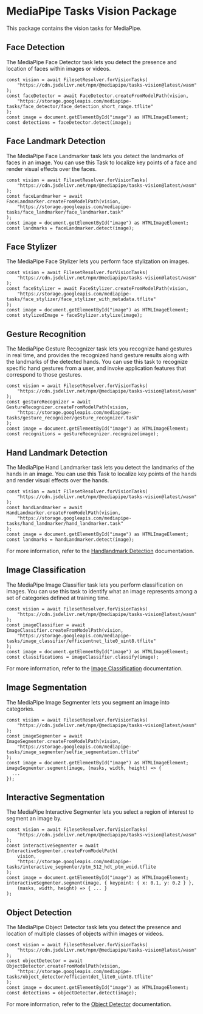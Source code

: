 # MediaPipe Tasks Vision Package

This package contains the vision tasks for MediaPipe.

## Face Detection

The MediaPipe Face Detector task lets you detect the presence and location of
faces within images or videos.

```
const vision = await FilesetResolver.forVisionTasks(
    "https://cdn.jsdelivr.net/npm/@mediapipe/tasks-vision@latest/wasm"
);
const faceDetector = await FaceDetector.createFromModelPath(vision,
    "https://storage.googleapis.com/mediapipe-tasks/face_detector/face_detection_short_range.tflite"
);
const image = document.getElementById("image") as HTMLImageElement;
const detections = faceDetector.detect(image);
```

## Face Landmark Detection

The MediaPipe Face Landmarker task lets you detect the landmarks of faces in
an image. You can use this Task to localize key points of a face and render
visual effects over the faces.

```
const vision = await FilesetResolver.forVisionTasks(
    "https://cdn.jsdelivr.net/npm/@mediapipe/tasks-vision@latest/wasm"
);
const faceLandmarker = await FaceLandmarker.createFromModelPath(vision,
    "https://storage.googleapis.com/mediapipe-tasks/face_landmarker/face_landmarker.task"
);
const image = document.getElementById("image") as HTMLImageElement;
const landmarks = faceLandmarker.detect(image);
```

## Face Stylizer

The MediaPipe Face Stylizer lets you perform face stylization on images.

```
const vision = await FilesetResolver.forVisionTasks(
    "https://cdn.jsdelivr.net/npm/@mediapipe/tasks-vision@latest/wasm"
);
const faceStylizer = await FaceStylizer.createFromModelPath(vision,
    "https://storage.googleapis.com/mediapipe-tasks/face_stylizer/face_stylizer_with_metadata.tflite"
);
const image = document.getElementById("image") as HTMLImageElement;
const stylizedImage = faceStylizer.stylize(image);
```

## Gesture Recognition

The MediaPipe Gesture Recognizer task lets you recognize hand gestures in real
time, and provides the recognized hand gesture results along with the landmarks
of the detected hands. You can use this task to recognize specific hand gestures
from a user, and invoke application features that correspond to those gestures.

```
const vision = await FilesetResolver.forVisionTasks(
    "https://cdn.jsdelivr.net/npm/@mediapipe/tasks-vision@latest/wasm"
);
const gestureRecognizer = await GestureRecognizer.createFromModelPath(vision,
    "https://storage.googleapis.com/mediapipe-tasks/gesture_recognizer/gesture_recognizer.task"
);
const image = document.getElementById("image") as HTMLImageElement;
const recognitions = gestureRecognizer.recognize(image);
```

## Hand Landmark Detection

The MediaPipe Hand Landmarker task lets you detect the landmarks of the hands in
an image. You can use this Task to localize key points of the hands and render
visual effects over the hands.

```
const vision = await FilesetResolver.forVisionTasks(
    "https://cdn.jsdelivr.net/npm/@mediapipe/tasks-vision@latest/wasm"
);
const handLandmarker = await HandLandmarker.createFromModelPath(vision,
    "https://storage.googleapis.com/mediapipe-tasks/hand_landmarker/hand_landmarker.task"
);
const image = document.getElementById("image") as HTMLImageElement;
const landmarks = handLandmarker.detect(image);
```

For more information, refer to the [Handlandmark Detection](https://developers.google.com/mediapipe/solutions/vision/hand_landmarker/web_js) documentation.

## Image Classification

The MediaPipe Image Classifier task lets you perform classification on images.
You can use this task to identify what an image represents among a set of
categories defined at training time.

```
const vision = await FilesetResolver.forVisionTasks(
    "https://cdn.jsdelivr.net/npm/@mediapipe/tasks-vision@latest/wasm"
);
const imageClassifier = await ImageClassifier.createFromModelPath(vision,
    "https://storage.googleapis.com/mediapipe-tasks/image_classifier/efficientnet_lite0_uint8.tflite"
);
const image = document.getElementById("image") as HTMLImageElement;
const classifications = imageClassifier.classify(image);
```

For more information, refer to the [Image Classification](https://developers.google.com/mediapipe/solutions/vision/image_classifier/web_js) documentation.

## Image Segmentation

The MediaPipe Image Segmenter lets you segment an image into categories.

```
const vision = await FilesetResolver.forVisionTasks(
    "https://cdn.jsdelivr.net/npm/@mediapipe/tasks-vision@latest/wasm"
);
const imageSegmenter = await ImageSegmenter.createFromModelPath(vision,
    "https://storage.googleapis.com/mediapipe-tasks/image_segmenter/selfie_segmentation.tflite"
);
const image = document.getElementById("image") as HTMLImageElement;
imageSegmenter.segment(image, (masks, width, height) => {
  ...
});
```

## Interactive Segmentation

The MediaPipe Interactive Segmenter lets you select a region of interest to
segment an image by.

```
const vision = await FilesetResolver.forVisionTasks(
    "https://cdn.jsdelivr.net/npm/@mediapipe/tasks-vision@latest/wasm"
);
const interactiveSegmenter = await InteractiveSegmenter.createFromModelPath(
    vision,
    "https://storage.googleapis.com/mediapipe-tasks/interactive_segmenter/ptm_512_hdt_ptm_woid.tflite
);
const image = document.getElementById("image") as HTMLImageElement;
interactiveSegmenter.segment(image, { keypoint: { x: 0.1, y: 0.2 } },
    (masks, width, height) => { ... }
);
```

## Object Detection

The MediaPipe Object Detector task lets you detect the presence and location of
multiple classes of objects within images or videos.

```
const vision = await FilesetResolver.forVisionTasks(
    "https://cdn.jsdelivr.net/npm/@mediapipe/tasks-vision@latest/wasm"
);
const objectDetector = await ObjectDetector.createFromModelPath(vision,
    "https://storage.googleapis.com/mediapipe-tasks/object_detector/efficientdet_lite0_uint8.tflite"
);
const image = document.getElementById("image") as HTMLImageElement;
const detections = objectDetector.detect(image);
```

For more information, refer to the [Object Detector](https://developers.google.com/mediapipe/solutions/vision/object_detector/web_js) documentation.

